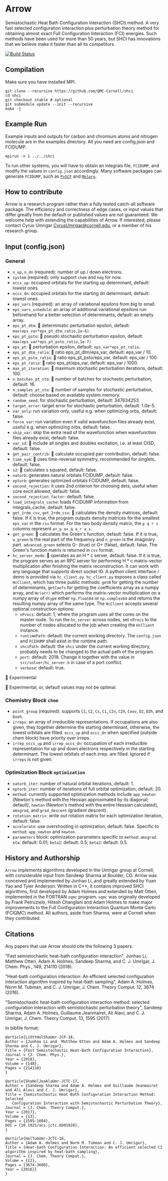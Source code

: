 # Arrow  

Semistochastic Heat Bath Configuration Interaction (SHCI) method.
A very fast selected configuration interaction plus perturbation theory method for obtaining almost exact Full Configuration Interaction (FCI) energies.  Such methods have been used for more than 50 years, but SHCI has innovations that we believe make it faster than all its competitors.

[![Build Status](https://travis-ci.com/QMC-Cornell/shci.svg?token=Gy8pVWtUBHq57qdtpAKN&branch=master)](https://travis-ci.com/QMC-Cornell/shci) 

## Compilation
Make sure you have installed MPI.
```
git clone --recursive https://github.com/QMC-Cornell/shci
cd shci
git checkout stable # optional
git submodule update --init --recursive
make -j
```

## Example Run
Example inputs and outputs for carbon and chromium atoms and nitrogen molecule are in the examples directory.
All you need are config.json and FCIDUMP.
```
mpirun -n 1 ../../shci
```
To run other systems, you will have to obtain an integrals file, `FCIDUMP`, and modify the values in `config.json` accordingly.
Many software packages can generate `FCIDUMP`, such as [`PySCF`](https://github.com/sunqm/pyscf) and [`Molpro`](https://www.molpro.net/).

## How to contribute

Arrow is a research program rather than a fully tested catch-all software package.
The efficiency and correctness of edge cases, or input values that differ greatly from the default or published values are not guaranteed.
We welcome help with extending the capabilities of Arrow.  If interested, please contact Cyrus Umrigar <CyrusUmrigar@cornell.edu>, or a member of his research group.

## Input (config.json)

### General
* `n_up`, `n_dn` (required): number of up / down electrons.
* `system` (required): only support `chem` and `heg` for now.
* `occs_up`: occupied orbitals for the starting up determinant, default: lowest ones.
* `occs_dn`: occupied orbitals for the starting dn determinant, default: lowest ones.
* `eps_vars` (required): an array of variational epsilons from big to small.
* `eps_vars_schedule`: an array of additional variational epsilons run beforehand for a better selection of determinants, default: an empty array.
* `eps_pt_dtm`: :palm_tree: deterministic perturbation epsilon, default: `max(eps_var*eps_pt_dtm_ratio,2e-6)`.
* `eps_pt_psto`: :palm_tree: pseudo stochastic perturbation epsilon, default: `max(eps_var*eps_pt_psto_ratio,1e-7)`
* `eps_pt`: :palm_tree: perturbation epsilon, default: `eps_var*eps_pt_ratio`.
* `eps_pt_dtm_ratio`: :palm_tree: ratio eps_pt_dtm/eps_var, default: eps_var / 10.
* `eps_pt_psto_ratio`: :palm_tree: ratio eps_pt_psto/eps_var, default: eps_var / 100.
* `eps_pt_ratio`: :palm_tree: ratio eps_pt/eps_var, default: eps_var / 1000.
* `max_pt_iteration`: :palm_tree: maximum stochastic perturbation iterations, default: 100.
* `n_batches_pt_sto`: :palm_tree: number of batches for stochastic perturbation, default: 16.
* `n_samples_pt_sto`: :palm_tree: number of samples for stochastic perturbation, default: choose based on available system memory.
* `random_seed`: for stochastic perturbation, default: 347634253.
* `target_error`: target error for stochastic perturbation, default: 1.0e-5.
* `var_only`: run variation only, useful e.g. when optimizing orbs, default: false.
* `force_var`: run variation even if valid wavefunction files already exist, useful e.g. when optimizing orbs, default: false.
* `skip_var`: skip the extra read of the wavefunction when wavefunction files already exist, default: false.
* `var_sd`: :palm_tree: include all singles and doubles excitation, i.e. at least CISD, default: false.
* `get_pair_contrib`: :palm_tree: calculate occupied pair contribution, default: false.
* `time_sym`: :palm_tree: uses time-reversal symmetry, recommended for singlets, default: false.
* `s2`: :palm_tree: calculates s squared, default: false.
* `natorb`: generates natural orbitals FCIDUMP, default: false.
* `optorb`: generates optimized orbitals FCIDUMP, default: false.
* `second_rejection`: it uses 2nd criterion for choosing dets, useful when core excit allowed, default: false.
* `second_rejection_factor`: default: false.
* `load_integrals_cache`: loads FCIDUMP information from integrals_cache, default: false.
* `get_1rdm_csv`, `get_2rdm_csv`: :seedling: calculates the density matrices, default: false. If it is true, the program outputs density matrices for the smallest `eps_var` in the `csv` format. For the two body density matrix, the `p q r s` columns represent `a+_p a+_q a_r a_s`.
* `get_green`: :seedling: calculates the Green's function, default: false. If it is true, `w_green` is the real part of the frequency and `n_green` is the imaginary part. `advanced_green` selects G- (true) or G+ (false), default: false. The Green's function matrix is returned in `csv` format.
* `hc_server_mode`: :seedling: operates as an H * c server, default: false. If it is true, the program serves as an RPC server for performing H * c matrix-vector multiplication after finishing the matrix reconstruction. It can work with any language that supports direct socket IO. A python client interface / demo is provided via `hc_client.py`. `hc_client.py` exposes a class called `HcClient`, which has three public methods: `getN` for getting the number of determinants, `getCoefs` for getting the coefficients array as a numpy array, and `Hc(arr)` which performs the matrix-vector multiplication on a numpy array of `dtype` either `np.float64` or `np.complex64` and returns the resulting numpy array of the same type. The `HcClient` accepts several optional construction options:
  - `nProcs`: default: 1, where the program uses all the cores on the master node. To run the `hc_server` across nodes, set `nProcs` to the number of nodes allocated to the job when creating the `HcClient` instance.
  - `runtimePath`: default: the current working directory. The `config.json` and `FCIDUMP` shall exist in the runtime path.
  - `shciPath`: default: the `shci` under the current working directory, probably needs to be changed to the actual path of the program.
  - `port`: default: 2018. Change it together with the value in `src/solver/hc_server.h` in case of a port conflict.
  - `verbose`: default: true.

:seedling: Experimental

:palm_tree: Experimental, or, default values may not be optimal.

### Chemistry Block `chem`
* `point_group` (required): supports `C1`, `C2`, `Cs`, `Ci`, `C2v`, `C2h`, `Coov`, `D2`, `D2h`, and `Dooh`.
* `irreps`: an array of irreducible representations. If occupations are also given, they together determine the starting determinant, otherwise, the lowest orbitals are filled. `occs_up` and `occs_dn` when specified (outside chem block) have priority over irreps.
* `irrep_occs_up` and `irrep_occs_dn`: occupation of each irreducible representation for up and down electrons respectively in the starting determinant.  The lowest orbitals of each irrep. are filled.  Ignored if `irreps` is not given.


### Optimization Block `optimization`
* `natorb_iter`: number of natural orbital iterations, default: 1.
* `optorb_iter`: number of iterations of full orbital optimization, default: 20.
* `method`: currently supported optimization methods include `app_newton` (Newton's method with the Hessian approximated by its diagonal; default), `newton` (Newton's method with the entire Hessian calculated), `amsgrad`, and `grad_descent` (gradient descent).
* `rotation_matrix`: write out rotation matrix for each optimization iteration, default: false.
* `accelerate`: use overshooting in optimization, default: false. Specific to `method`: `app_newton` and `newton`.
* `parameters` block: optimization parameters specific to `method`: `amsgrad`. `eta`: default: 0.01; `beta1`: default: 0.5; `beta2`: default: 0.5. 

## History and Authorship
`Arrow` implements algorithms developed in the Umrigar group at Cornell, with considerable input from Sandeep Sharma at Boulder, CO.  Arrow was conceived and implemented by Junhao Li, and greatly extended by Yuan Yao and Tyler Anderson.  Written in C++, it contains improved SHCI algorithms, first developed by Adam Holmes and extended by Matt Otten, implemented in the FORTRAN `sqmc` program.  `sqmc` was originally developed by Frank Petruzielo, Hitesh Changlani and Adam Holmes to make major improvements to the Full Configuration Interaction Quantum Monte Carlo (FCIQMC) method.  All authors, aside from Sharma, were at Cornell when they contributed.

## Citations
Any papers that use Arrow should cite the following 3 papers:

"Fast semistochastic heat-bath configuration interaction", Junhao Li, Matthew Otten, Adam A. Holmes, Sandeep Sharma, and C. J. Umrigar,  J. Chem. Phys., 149, 214110 (2018).

"Heat-bath configuration interaction: An efficient selected configuration interaction algorithm inspired by heat-bath sampling", Adam A. Holmes, Norm M. Tubman, and C. J. Umrigar, J. Chem. Theory Comput. 12, 3674 (2016).

"Semistochastic heat-bath configuration interaction method: selected configuration interaction with semistochastic perturbation theory", Sandeep Sharma, Adam A. Holmes, Guillaume Jeanmairet, Ali Alavi, and C. J. Umrigar, J. Chem. Theory Comput. 13, 1595 (2017).

In bibfile format:
```
@article{LiOttHolShaUmr-JCP-18,
Author = {Junhao Li and  Matthew Otten and Adam A. Holmes and Sandeep Sharma and C. J. Umrigar},
Title = {Fast Semistochastic Heat-Bath Configuration Interaction},
Journal = {J. Chem. Phys.},
Year = {2018},
Volume = {148},
Pages = {214110}
}

@article{ShaHolJeaAlaUmr-JCTC-17,
Author = {Sandeep Sharma and Adam A. Holmes and Guillaume Jeanmairet and Ali Alavi and C. J. Umrigar},
Title = {Semistochastic Heat-Bath Configuration Interaction Method: Selected
   Configuration Interaction with Semistochastic Perturbation Theory},
Journal = {J. Chem. Theory Comput.},
Year = {2017},
Volume = {13},
Pages = {1595-1604},
DOI = {10.1021/acs.jctc.6b01028},
}

@article{HolTubUmr-JCTC-16,
Author = {Adam A. Holmes and Norm M. Tubman and C. J. Umrigar},
Title = {Heat-bath Configuration Interaction: An efficient selected CI algorithm inspired by heat-bath sampling},
Journal = {J. Chem. Theory Comput.},
Volume = {12},
Pages = {3674-3680},
Year = {2016}}
}
```
